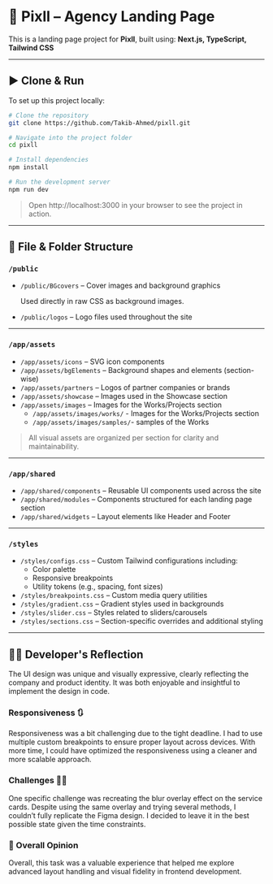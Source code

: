 # 📘 Pixll – Agency Landing Page

This is a landing page project for **Pixll**, built using: **Next.js, TypeScript, Tailwind CSS**

---

## ▶️ Clone & Run

To set up this project locally:

```bash
# Clone the repository
git clone https://github.com/Takib-Ahmed/pixll.git

# Navigate into the project folder
cd pixll

# Install dependencies
npm install

# Run the development server
npm run dev
```

> Open http://localhost:3000 in your browser to see the project in action.
> 

---

## 📁 File & Folder Structure

### `/public`

- `/public/BGcovers` – Cover images and background graphics
    
    Used directly in raw CSS as background images.
    
- `/public/logos` – Logo files used throughout the site

---

### `/app/assets`

- `/app/assets/icons` – SVG icon components
- `/app/assets/bgElements` – Background shapes and elements (section-wise)
- `/app/assets/partners` – Logos of partner companies or brands
- `/app/assets/showcase` – Images used in the Showcase section
- `/app/assets/images` – Images for the Works/Projects section
  - `/app/assets/images/works/`  - Images for the Works/Projects section
  - `/app/assets/images/samples/`- samples of the Works

> All visual assets are organized per section for clarity and maintainability.
> 

---

### `/app/shared`

- `/app/shared/components` – Reusable UI components used across the site
- `/app/shared/modules` – Components structured for each landing page section
- `/app/shared/widgets` – Layout elements like Header and Footer

---

### `/styles`

- `/styles/configs.css` – Custom Tailwind configurations including:
    - Color palette
    - Responsive breakpoints
    - Utility tokens (e.g., spacing, font sizes)
- `/styles/breakpoints.css` – Custom media query utilities
- `/styles/gradient.css` – Gradient styles used in backgrounds
- `/styles/slider.css` – Styles related to sliders/carousels
- `/styles/sections.css` – Section-specific overrides and additional styling
---
## 👨‍💻 Developer's Reflection

The UI design was unique and visually expressive, clearly reflecting the company and product identity. It was both enjoyable and insightful to implement the design in code.

### Responsiveness 🔃
Responsiveness was a bit challenging due to the tight deadline. I had to use multiple custom breakpoints to ensure proper layout across devices. With more time, I could have optimized the responsiveness using a cleaner and more scalable approach.

### Challenges 👩‍💻 
One specific challenge was recreating the blur overlay effect on the service cards. Despite using the same overlay and trying several methods, I couldn’t fully replicate the Figma design. I decided to leave it in the best possible state given the time constraints.

### 🔄 Overall Opinion 
Overall, this task was a valuable experience that helped me explore advanced layout handling and visual fidelity in frontend development.
